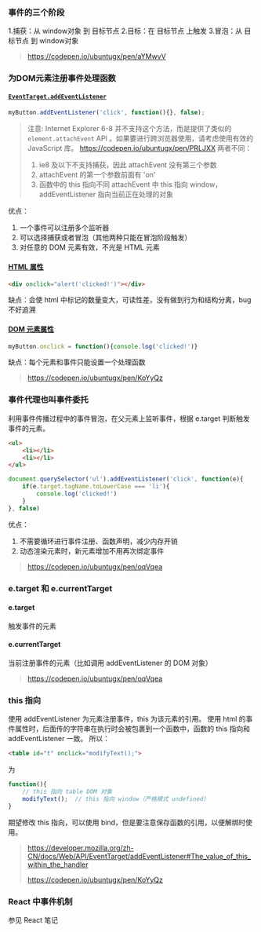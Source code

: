 ﻿### 事件的三个阶段
1.捕获：从 window对象 到 目标节点
2.目标：在 目标节点 上触发
3.冒泡：从 目标节点 到 window对象
> https://codepen.io/ubuntugx/pen/aYMwvV
### 为DOM元素注册事件处理函数
####  [`EventTarget.addEventListener`](https://developer.mozilla.org/en-US/docs/Web/API/EventTarget.addEventListener)
``` js
myButton.addEventListener('click', function(){}, false);
```
> 注意: Internet Explorer 6-8 并不支持这个方法，而是提供了类似的 `element.attachEvent` API 。如果要进行跨浏览器使用，请考虑使用有效的JavaScript 库。
> https://codepen.io/ubuntugx/pen/PRLJXX
> 两者不同：
> 1. ie8 及以下不支持捕获，因此 attachEvent 没有第三个参数
> 2. attachEvent 的第一个参数前面有 'on'
> 3. 函数中的 this 指向不同 attachEvent 中 this 指向 window，addEventListener 指向当前正在处理的对象

优点：
1. 一个事件可以注册多个监听器
2. 可以选择捕获或者冒泡（其他两种只能在冒泡阶段触发）
3. 对任意的 DOM 元素有效，不光是 HTML 元素
#### [](https://developer.mozilla.org/zh-CN/docs/Web/API/Event#HTML_attribute)[HTML 属性](https://developer.mozilla.org/en-US/docs/Web/Guide/HTML/Event_attributes)[](https://developer.mozilla.org/zh-CN/docs/Web/API/Event#HTML_attribute)
``` html
<div onclick="alert('clicked!')"></div>
```
缺点：会使 html 中标记的数量变大，可读性差，没有做到行为和结构分离，bug 不好追溯
#### [DOM 元素属性](https://developer.mozilla.org/zh-CN/docs/Web/API/Event#DOM_element_properties)[](https://developer.mozilla.org/zh-CN/docs/Web/API/Event#DOM_element_properties)
``` js
myButton.onclick = function(){console.log('clicked!')}
```
缺点：每个元素和事件只能设置一个处理函数

> https://codepen.io/ubuntugx/pen/KoYyQz

### 事件代理也叫事件委托
利用事件传播过程中的事件冒泡，在父元素上监听事件，根据 e.target 判断触发事件的元素。 
``` html
<ul>
	<li></li>
	<li></li>
</ul>
```
``` js
document.querySelector('ul').addEventListener('click', function(e){
	if(e.target.tagName.toLowerCase === 'li'){
		console.log('clicked!')
	}
}, false)
```
优点：
1. 不需要循环进行事件注册、函数声明，减少内存开销
2. 动态渲染元素时，新元素增加不用再次绑定事件
> https://codepen.io/ubuntugx/pen/oqVqea

### e.target 和 e.currentTarget
#### e.target
触发事件的元素
#### e.currentTarget
当前注册事件的元素（比如调用 addEventListener 的 DOM 对象）
> https://codepen.io/ubuntugx/pen/oqVqea

### this 指向
使用 addEventListener 为元素注册事件，this 为该元素的引用。
使用 html 的事件属性时，后面传的字符串在执行时会被包裹到一个函数中，函数的 this 指向和 addEventListener 一致。
所以：
```html
<table id="t" onclick="modifyText();">
```
为 
``` js
function(){
	// this 指向 table DOM 对象
	modifyText();  // this 指向 window（严格模式 undefined）
}
```
期望修改 this 指向，可以使用 bind，但是要注意保存函数的引用，以便解绑时使用。
> https://developer.mozilla.org/zh-CN/docs/Web/API/EventTarget/addEventListener#The_value_of_this_within_the_handler
> 
> https://codepen.io/ubuntugx/pen/KoYyQz

### React 中事件机制
参见 React 笔记

